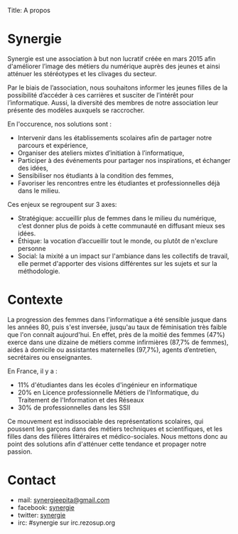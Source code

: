 Title: A propos

# Synergie

Synergie est une association à but non lucratif créée en mars 2015 afin d'améliorer l’image des métiers du numérique auprès des jeunes et ainsi atténuer les stéréotypes et les clivages du secteur.

Par le biais de l’association, nous souhaitons informer les jeunes filles de la possibilité d’accéder à ces carrières et susciter de l’intérêt pour l’informatique. Aussi, la diversité des membres de notre association leur présente des modèles auxquels se raccrocher.

En l'occurence, nos solutions sont :

* Intervenir dans les établissements scolaires afin de partager notre parcours et expérience,
* Organiser des ateliers mixtes d’initiation à l’informatique,
* Participer à des événements pour partager nos inspirations, et échanger des idées,
* Sensibiliser nos étudiants à la condition des femmes,
* Favoriser les rencontres entre les étudiantes et professionnelles déjà dans le milieu.

Ces enjeux se regroupent sur 3 axes:

* Stratégique: accueillir plus de femmes dans le milieu du numérique, c’est donner plus de poids à cette communauté en diffusant mieux ses idées.
* Éthique: la vocation d’accueillir tout le monde, ou plutôt de n'exclure personne
* Social: la mixité a un impact sur l'ambiance dans les collectifs de travail, elle permet d'apporter des visions différentes sur les sujets et sur la méthodologie.

# Contexte

La progression des femmes dans l'informatique a été sensible jusque dans les années 80, puis s'est inversée, jusqu'au taux de féminisation très faible que l'on connaît aujourd'hui.
En effet, près de la moitié des femmes (47%) exerce dans une dizaine de métiers comme infirmières (87,7% de femmes), aides à domicile ou assistantes maternelles (97,7%), agents d’entretien, secrétaires ou enseignantes.

En France, il y a :

* 11% d'étudiantes dans les écoles d'ingénieur en informatique
* 20% en Licence professionnelle Métiers de l'Informatique, du Traitement de l'Information et des Réseaux
* 30% de professionnelles dans les SSII

Ce mouvement est indissociable des représentations scolaires, qui poussent les garçons dans des métiers techniques et scientifiques, et les filles dans des filières littéraires et médico-sociales. Nous mettons donc au point des solutions afin d'atténuer cette tendance et propager notre passion.

# Contact

* mail: synergieepita@gmail.com
* facebook: [synergie](https://fb.com/synergie.io)
* twitter: [synergie](https://twitter.com/SynergieIO)
* irc: #synergie sur irc.rezosup.org
